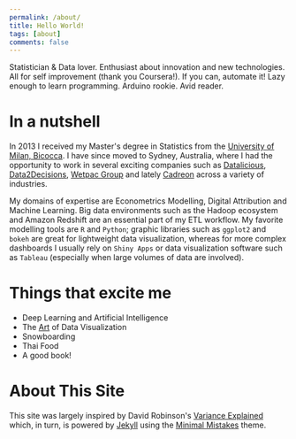 ```yaml
---
permalink: /about/
title: Hello World!
tags: [about]
comments: false
---
```


Statistician & Data lover. Enthusiast about innovation and new technologies. All for self improvement (thank you Coursera!). If you can, automate it! Lazy enough to learn programming. Arduino rookie. Avid reader.

In a nutshell
============

In 2013 I received my Master's degree in Statistics from the [University of Milan, Bicocca](http://www.unimib.it/go/102/Home/English). I have since moved to Sydney, Australia, where I had the opportunity to work in several exciting companies such as [Datalicious](https://www.datalicious.com/), [Data2Decisions](http://data2decisions.com/), [Wetpac Group](https://www.westpac.com.au/) and lately [Cadreon](http://cadreon.com.au/) across a variety of industries. 

My domains of expertise are Econometrics Modelling, Digital Attribution and Machine Learning. Big data environments such as the Hadoop ecosystem and Amazon Redshift are an essential part of my ETL workflow. My favorite modelling tools are `R` and `Python`; graphic libraries such as `ggplot2` and `bokeh` are great for lightweight data visualization, whereas for more complex dashboards I usually rely on `Shiny Apps` or data visualization software such as `Tableau` (especially when large volumes of data are involved).

Things that excite me
============

* Deep Learning and Artificial Intelligence
* The [Art](https://www.edwardtufte.com/tufte/posters) of Data Visualization
* Snowboarding
* Thai Food
* A good book!

About This Site
=========

This site was largely inspired by David Robinson's [Variance Explained](http://varianceexplained.org) which, in turn, is powered by [Jekyll](http://jekyllrb.com/) using the [Minimal Mistakes](http://mademistakes.com/minimal-mistakes/) theme. 
